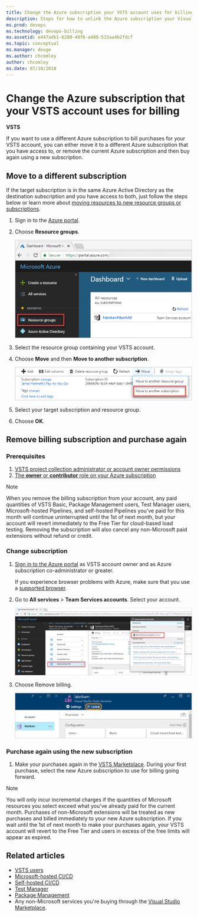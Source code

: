 ```yaml
---
title: Change the Azure subscription your VSTS account uses for billing
description: Steps for how to unlink the Azure subscription your Visual Studio Team Services account uses for billing via the Visual Studio Marketplace
ms.prod: devops
ms.technology: devops-billing
ms.assetid: e447adb1-6208-49f6-a488-515aa4b2fdcf
ms.topic: conceptual
ms.manager: douge
ms.author: chcomley
author: chcomley
ms.date: 07/10/2018
---
```

[//]: # (monikerRange: 'vsts')

# Change the Azure subscription that your VSTS account uses for billing

**VSTS**

If you want to use a different Azure subscription to bill purchases for your VSTS account, you can either move it to a different Azure subscription that you have access to, or remove the current Azure subscription and then buy again using a new subscription.

## Move to a different subscription

If the target subscription is in the same Azure Active Directory as the destination subscription and you have access to both, just follow the steps below or learn more about [moving resources to new resource groups or subscriptions](https://docs.microsoft.com/en-us/azure/azure-resource-manager/resource-group-move-resources).

1. Sign in to the [Azure portal](https://portal.azure.com).
2. Choose **Resource groups**.

   ![Choose Azure Resource groups](_img/change-azure-subscription/azure-resource-groups.PNG)

3. Select the resource group containing your VSTS account.
4. Choose **Move** and then **Move to another subscription**.

   ![Select Move and then Move to another resource group](_img/change-azure-subscription/select-move-to-another-subscription.png)

5. Select your target subscription and resource group.
6. Choose **OK**.

## Remove billing subscription and purchase again

### Prerequisites

1. [VSTS project collection administrator or account owner permissions](../organizations/accounts/faq-add-delete-users.md#find-owner)
2. [The **owner** or **contributor** role on your Azure subscription](add-backup-billing-managers.md)

>[!NOTE]
> When you remove the billing subscription from your account, any paid quantities of VSTS Basic, Package Management users, Test Manager users, Microsoft-hosted Pipelines, and self-hosted Pipelines you’ve paid for this month will continue uninterrupted until the 1st of next month, but your account will revert immediately to the Free Tier for cloud-based load testing. Removing the subscription will also cancel any non-Microsoft paid extensions without refund or credit.

### Change subscription

1. [Sign in to the Azure portal](https://portal.azure.com/) as VSTS account owner and as Azure subscription co-administrator or greater.

    If you experience browser problems with Azure,
    make sure that you use a [supported browser](https://azure.microsoft.com/en-us/documentation/articles/azure-preview-portal-supported-browsers-devices/).

2. Go to **All services** > **Team Services accounts**. Select your account.

   ![More services, Developer tools, VSTS, select your account](_img/_shared/AP_VSO_SelectLinkedOrganization.png)

3. Choose Remove billing.

   ![Unlink your account](_img/_shared/azure-portal-unlink-subscription.png)

### Purchase again using the new subscription

1. Make your purchases again in the [VSTS Marketplace](https://marketplace.visualstudio.com/vsts). During your first purchase, select the new Azure subscription to use for billing going forward.

>[!NOTE]
> You will only incur incremental charges if the quantities of Microsoft resources you select exceed what you've already paid for the current month. Purchases of non-Microsoft extensions will be treated as new purchases and billed immediately to your new Azure subscription.
If you wait until the 1st of next month to make your purchases again, your VSTS account will revert to the Free Tier and users in excess of the free limits will appear as expired.

## Related articles

- [VSTS users](https://marketplace.visualstudio.com/items?itemName=ms.vss-vstsuser)
- [Microsoft-hosted CI/CD](https://marketplace.visualstudio.com/items?itemName=ms.build-release-hosted-pipelines)
- [Self-hosted CI/CD](https://marketplace.visualstudio.com/items?itemName=ms.build-release-private-pipelines)
- [Test Manager](https://marketplace.visualstudio.com/items?itemName=ms.vss-testmanager-web)
- [Package Management](https://marketplace.visualstudio.com/items?itemName=ms.feed)
- Any non-Microsoft services you're buying through the [Visual Studio Marketplace](https://marketplace.visualstudio.com/vsts).
